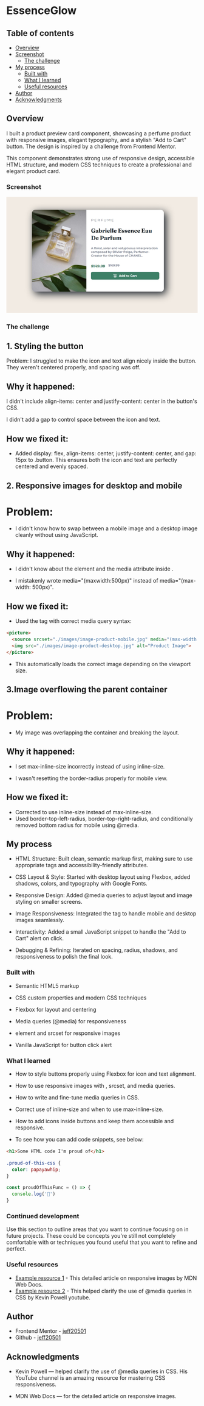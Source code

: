 # EssenceGlow

 ## Table of contents

- [Overview](#overview)
- [Screenshot](#screenshot)
  - [The challenge](#the-challenge)
- [My process](#my-process)
  - [Built with](#built-with)
  - [What I learned](#what-i-learned)
  - [Useful resources](#useful-resources)
- [Author](#author)
- [Acknowledgments](#acknowledgments)


## Overview

I built a product preview card component, showcasing a perfume product with responsive images, elegant typography, and a stylish "Add to Cart" button. The design is inspired by a challenge from Frontend Mentor.

This component demonstrates strong use of responsive design, accessible HTML structure, and modern CSS techniques to create a professional and elegant product card.

### Screenshot

![](./images/Screenshot_5-7-2025_01549_127.0.0.1.jpeg)

### The challenge
## 1. Styling the button
Problem:
I struggled to make the icon and text align nicely inside the button. They weren't centered properly, and spacing was off.

## Why it happened:

I didn't include align-items: center and justify-content: center in the button's CSS.

I didn't add a gap to control space between the icon and text.

## How we fixed it:
- Added display: flex, align-items: center, justify-content: center, and gap: 15px to .button.
This ensures both the icon and text are perfectly centered and evenly spaced.

## 2. Responsive images for desktop and mobile
# Problem:
- I didn't know how to swap between a mobile image and a desktop image cleanly without using JavaScript.

## Why it happened:

- I didn't know about the <picture> element and the media attribute inside <source>.

- I mistakenly wrote media="(maxwidth:500px)" instead of media="(max-width: 500px)".

## How we fixed it:
- Used the <picture> tag with correct media query syntax:
```html
<picture>
  <source srcset="./images/image-product-mobile.jpg" media="(max-width: 500px)">
  <img src="./images/image-product-desktop.jpg" alt="Product Image">
</picture>
```
- This automatically loads the correct image depending on the viewport size.

## 3.Image overflowing the parent container
# Problem:
- My image was overlapping the container and breaking the layout.


## Why it happened:

- I set max-inline-size incorrectly instead of using inline-size.

- I wasn't resetting the border-radius properly for mobile view.

## How we fixed it:
- Corrected to use inline-size instead of max-inline-size.
-  Used border-top-left-radius, border-top-right-radius, and          conditionally removed bottom radius for mobile using @media.


## My process

- HTML Structure: Built clean, semantic markup first, making sure to use appropriate tags and accessibility-friendly attributes.

- CSS Layout & Style: Started with desktop layout using Flexbox, added shadows, colors, and typography with Google Fonts.

- Responsive Design: Added @media queries to adjust layout and image styling on smaller screens.

- Image Responsiveness: Integrated the <picture> tag to handle mobile and desktop images seamlessly.

- Interactivity: Added a small JavaScript snippet to handle the "Add to Cart" alert on click.

- Debugging & Refining: Iterated on spacing, radius, shadows, and responsiveness to polish the final look.

### Built with

- Semantic HTML5 markup

- CSS custom properties and modern CSS techniques

- Flexbox for layout and centering

- Media queries (@media) for responsiveness

- <picture> element and srcset for responsive images

- Vanilla JavaScript for button click alert

### What I learned

- How to style buttons properly using Flexbox for icon and text alignment.

- How to use responsive images with <picture>, srcset, and media queries.

- How to write and fine-tune media queries in CSS.

- Correct use of inline-size and when to use max-inline-size.

- How to add icons inside buttons and keep them accessible and responsive.

- To see how you can add code snippets, see below:

```html
<h1>Some HTML code I'm proud of</h1>
```
```css
.proud-of-this-css {
  color: papayawhip;
}
```
```js
const proudOfThisFunc = () => {
  console.log('🎉')
}
```

### Continued development

Use this section to outline areas that you want to continue focusing on in future projects. These could be concepts you're still not completely comfortable with or techniques you found useful that you want to refine and perfect.


### Useful resources

- [Example resource 1](https://developer.mozilla.org/en-US/docs/Web/HTML/Guides/Responsive_images) - This detailed article on responsive images by MDN Web Docs.
- [Example resource 2](https://www.youtube.com/watch?v=QGb-W-c-gIM&list=PL4-IK0AVhVjOJs_UjdQeyEZ_cmEV3uJvx&index=48) - This helped clarify the use of @media queries in CSS by Kevin Powell youtube.


## Author

- Frontend Mentor - [jeff20501](https://www.frontendmentor.io/profile/jeff20501)
- Github - [jeff20501](https://github.com/jeff20501)


## Acknowledgments

- Kevin Powell — helped clarify the use of @media queries in CSS. His YouTube channel is an amazing resource for mastering CSS responsiveness.

- MDN Web Docs — for the detailed article on responsive images.

